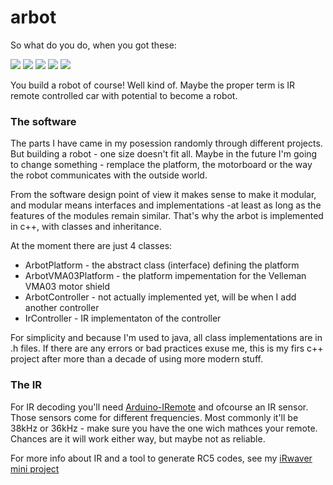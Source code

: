 arbot
=====
So what do you do, when you got these:


![](http://i.imgur.com/F8vw2tr.jpg) 
![](http://i.imgur.com/L4eA7Kb.jpg)
![](http://i.imgur.com/PEcMKbY.jpg)
![](http://i.imgur.com/A1QYEZi.jpg)
![](http://i.imgur.com/O1ZV7nG.jpg)


You build a robot of course! Well kind of. 
Maybe the proper term is IR remote controlled car with potential to become a robot.

### The software

The parts I have came in my posession randomly through different projects. But building a robot - one size doesn't fit all.
Maybe in the future I'm going to change something - remplace the platform, the motorboard or the way the robot communicates with the outside world.

From the software design point of view it makes sense to make it modular, and modular means interfaces and implementations -at least as long as the features of the modules remain similar.
That's why the arbot is implemented in c++, with classes and inheritance.

At the moment there are just 4 classes:
- ArbotPlatform       - the abstract class (interface) defining the platform
- ArbotVMA03Platform  - the platform impementation for the Velleman VMA03 motor shield
- ArbotController     - not actually implemented yet, will be when I add another controller
- IrController        - IR implementaton of the controller

For simplicity and because I'm used to java, all class implementations are in .h files. If there are any errors or bad practices exuse me, this is my firs c++ project after more than a decade of using more modern stuff.

### The IR
For IR decoding you'll need [Arduino-IRemote](https://github.com/shirriff/Arduino-IRremote) and ofcourse an IR sensor.
Those sensors come for different frequencies. Most commonly it'll be 38kHz or 36kHz - make sure you have the one wich mathces your remote.
Chances are it will work either way, but maybe not as reliable.

For more info about IR and a tool to generate RC5 codes, see my [iRwaver mini project](https://github.com/jernejkase/iRwaver/tree/master)
